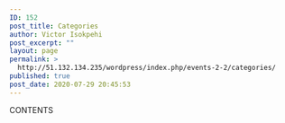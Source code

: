 ```yaml
---
ID: 152
post_title: Categories
author: Victor Isokpehi
post_excerpt: ""
layout: page
permalink: >
  http://51.132.134.235/wordpress/index.php/events-2-2/categories/
published: true
post_date: 2020-07-29 20:45:53
---
```

CONTENTS